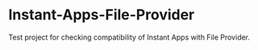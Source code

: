 # Instant-Apps-File-Provider
Test project for checking compatibility of Instant Apps with File Provider.
